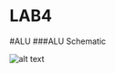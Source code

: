 LAB4
====
#ALU
###ALU Schematic 

![alt text](http://s27.postimg.org/a0l3aeehv/2014_04_14_22_05_08.jpg)

